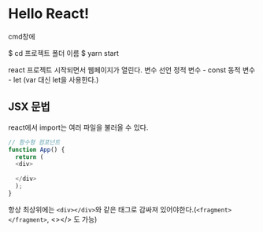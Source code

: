 <h1>Hello React!</h1>

cmd창에


  $ cd 프로젝트 폴더 이름
  $ yarn start
  
react 프로젝트 시작되면서 웹페이지가 열린다.
변수 선언
정적 변수 - const
동적 변수 - let (var 대신 let을 사용한다.)

<h2>JSX 문법</h2>
react에서 import는 여러 파일을 불러올 수 있다.


```javascript
// 함수형 컴포넌트
function App() {
  return (
  <div>
  
  </div>
  );
}
```
항상 최상위에는 `<div></div>`와 같은 태그로 감싸져 있어야한다.(`<fragment></fragment>`, <></> 도 가능)

